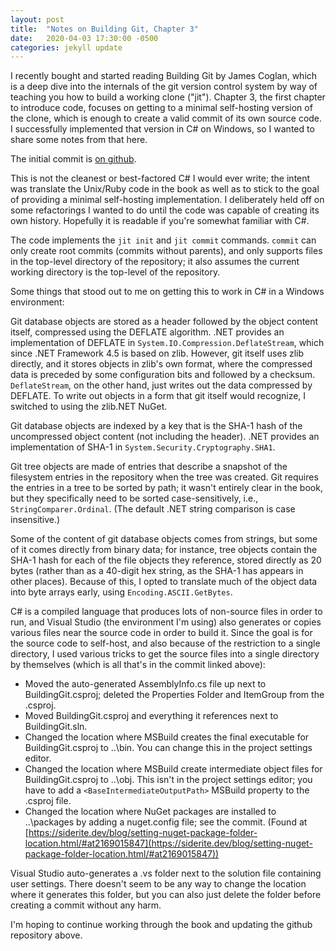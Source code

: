 ```yaml
---
layout: post
title:  "Notes on Building Git, Chapter 3"
date:   2020-04-03 17:30:00 -0500
categories: jekyll update
---
```


I recently bought and started reading Building Git by James Coglan, which is a deep dive into the internals of the git version control system by way of teaching you how to build a working clone ("jit"). Chapter 3, the first chapter to introduce code, focuses on getting to a minimal self-hosting version of the clone, which is enough to create a valid commit of its own source code. I successfully implemented that version in C# on Windows, so I wanted to share some notes from that here.

The initial commit is [on github](https://github.com/benleedom/BuildingGit/commit/4239cb36563d56a8316314424ef658502ecdac33).

This is not the cleanest or best-factored C# I would ever write; the intent was translate the Unix/Ruby code in the book as well as to stick to the goal of providing a minimal self-hosting implementation. I deliberately held off on some refactorings I wanted to do until the code was capable of creating its own history. Hopefully it is readable if you're somewhat familiar with C#.

The code implements the `jit init` and `jit commit` commands. `commit` can only create root commits (commits without parents), and only supports files in the top-level directory of the repository; it also assumes the current working directory is the top-level of the repository.

Some things that stood out to me on getting this to work in C# in a Windows environment:

Git database objects are stored as a header followed by the object content itself, compressed using the DEFLATE algorithm. .NET provides an implementation of DEFLATE in `System.IO.Compression.DeflateStream`, which since .NET Framework 4.5 is based on zlib. However, git itself uses zlib directly, and it stores objects in zlib's own format, where the compressed data is preceded by some configuration bits and followed by a checksum. `DeflateStream`, on the other hand, just writes out the data compressed by DEFLATE. To write out objects in a form that git itself would recognize, I switched to using the zlib.NET NuGet.

Git database objects are indexed by a key that is the SHA-1 hash of the uncompressed object content (not including the header). .NET provides an implementation of SHA-1 in `System.Security.Cryptography.SHA1`.

Git tree objects are made of entries that describe a snapshot of the filesystem entries in the repository when the tree was created. Git requires the entries in a tree to be sorted by path; it wasn't entirely clear in the book, but they specifically need to be sorted case-sensitively, i.e., `StringComparer.Ordinal`. (The default .NET string comparison is case insensitive.)

Some of the content of git database objects comes from strings, but some of it comes directly from binary data; for instance, tree objects contain the SHA-1 hash for each of the file objects they reference, stored directly as 20 bytes (rather than as a 40-digit hex string, as the SHA-1 has appears in other places). Because of this, I opted to translate much of the object data into byte arrays early, using `Encoding.ASCII.GetBytes`.

C# is a compiled language that produces lots of non-source files in order to run, and Visual Studio (the environment I'm using) also generates or copies various files near the source code in order to build it. Since the goal is for the source code to self-host, and also because of the restriction to a single directory, I used various tricks to get the source files into a single directory by themselves (which is all that's in the commit linked above):
* Moved the auto-generated AssemblyInfo.cs file up next to BuildingGit.csproj; deleted the Properties Folder and ItemGroup from the .csproj.
* Moved BuildingGit.csproj and everything it references next to BuildingGit.sln.
* Changed the location where MSBuild creates the final executable for BuildingGit.csproj to ..\bin. You can change this in the project settings editor.
* Changed the location where MSBuild create intermediate object files for BuildingGit.csproj to ..\obj. This isn't in the project settings editor; you have to add a `<BaseIntermediateOutputPath>` MSBuild property to the .csproj file.
* Changed the location where NuGet packages are installed to ..\packages by adding a nuget.config file; see the commit. (Found at [https://siderite.dev/blog/setting-nuget-package-folder-location.html/#at2169015847](https://siderite.dev/blog/setting-nuget-package-folder-location.html/#at2169015847))

Visual Studio auto-generates a .vs folder next to the solution file containing user settings. There doesn't seem to be any way to change the location where it generates this folder, but you can also just delete the folder before creating a commit without any harm.

I'm hoping to continue working through the book and updating the github repository above.